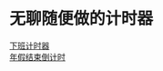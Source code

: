 # 无聊随便做的计时器
[下班计时器](https://mying666.github.io/timer/timers/offDuty.html)</br>
[年假结束倒计时](https://mying666.github.io/timer/timers/annual.html)
